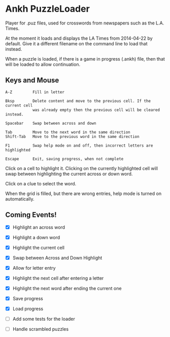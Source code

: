 # Ankh PuzzleLoader

Player for .puz files, used for crosswords from newspapers such as the L.A. 
Times.

At the moment it loads and displays the LA Times from 2014-04-22 by default. 
Give it a different filename on the command line to load that instead.

When a puzzle is loaded, if there is a game in progress (.ankh) file, then 
that will be loaded to allow continuation.

## Keys and Mouse

    A-Z         Fill in letter

    Bksp        Delete content and move to the previous cell. If the current cell
                was already empty then the previous cell will be cleared instead.

    Spacebar    Swap between across and down

    Tab         Move to the next word in the same direction
    Shift-Tab   Move to the previous word in the same direction

    F1          Swap help mode on and off, then incorrect letters are highlighted

    Escape      Exit, saving progress, when not complete

Click on a cell to highlight it. Clicking on the currently highlighted cell
will swap between highlighting the current across or down word.

Click on a clue to select the word.

When the grid is filled, but there are wrong entries, help mode is turned on
automatically.

## Coming Events!

- [x] Highlight an across word
- [x] Highlight a down word
- [x] Highlight the current cell
- [x] Swap between Across and Down Highlight
- [x] Allow for letter entry
- [x] Highlight the next cell after entering a letter
- [x] Highlight the next word after ending the current one
- [x] Save progress
- [x] Load progress
- [ ] Add some tests for the loader
- [ ] Handle scrambled puzzles

